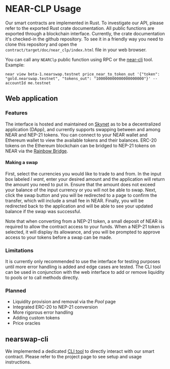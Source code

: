 # NEAR-CLP Usage

Our smart contracts are implemented in Rust. To investigate our API, please refer to the exported Rust crate documentation. All public functions are exported through a blockchain interface.
Currently, the crate documentation it's checked-in the github repository. To see it in a friendly way you need to clone this repository and open the `contract/target/doc/near_clp/index.html` file in your web browser.

You can call any `NEARClp` public function using RPC or the [near-cli](https://github.com/near/near-cli) tool. Example:

```
near view beta-1.nearswap.testnet price_near_to_token_out '{"token": "gold.nearswap.testnet", "tokens_out": "100000000000000000000"}' --accountId me.testnet
```


## Web application

### Features

The interface is hosted and maintained on [Skynet](https://siasky.net/) as to be a decentralized application (DApp), and currently supports swapping between and among NEAR and NEP-21 tokens. You can connect to your NEAR wallet and Ethereum wallet to view the available tokens and their balances. ERC-20 tokens on the Ethereum blockchain can be bridged to NEP-21 tokens on NEAR via the [Rainbow Bridge](https://near-examples.github.io/erc20-to-nep21/).

#### Making a swap

First, select the currencies you would like to trade to and from. In the input box labeled _I want_, enter your desired amount and the application will return the amount you need to put in. Ensure that the amount does not exceed your balance of the input currency or you will not be able to swap. Next, click the swap button and you will be redirected to a page to confirm the transfer, which will include a small fee in NEAR. Finally, you will be redirected back to the application and will be able to see your updated balance if the swap was successful.

Note that when converting from a NEP-21 token, a small deposit of NEAR is required to allow the contract access to your funds. When a NEP-21 token is selected, it will display its allowance, and you will be prompted to approve access to your tokens before a swap can be made.

### Limitations

It is currently only recommended to use the interface for testing purposes until more error handling is added and edge cases are tested. The CLI tool can be used in conjunction with the web interface to add or remove liquidity to pools or to call methods directly.

### Planned

- Liquidity provision and removal via the _Pool_ page
- Integrated ERC-20 to NEP-21 conversion
- More rigorous error handling
- Adding custom tokens
- Price oracles

## nearswap-cli

We implemented a dedicated [CLI tool](https://github.com/luciotato/near-clp-beta-cli/) to directly interact with our smart contract. Please refer to the project page to see setup and usage instructions.
